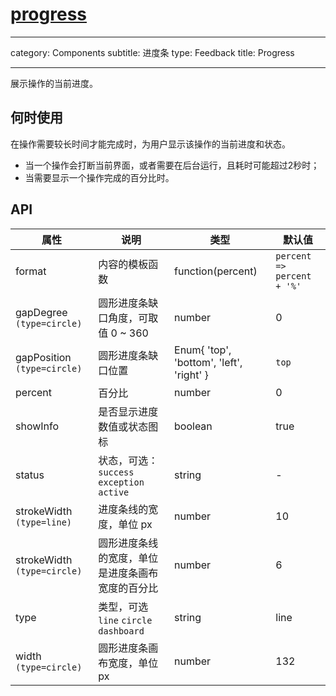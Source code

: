 # [progress](http://naotu.baidu.com/file/5c81a5c227c4320a9321069ae016f972?token=862578d01476c5a3)

---

category: Components
subtitle: 进度条
type: Feedback
title: Progress

---

展示操作的当前进度。

## 何时使用

在操作需要较长时间才能完成时，为用户显示该操作的当前进度和状态。

- 当一个操作会打断当前界面，或者需要在后台运行，且耗时可能超过2秒时；
- 当需要显示一个操作完成的百分比时。

## API

| 属性 | 说明 | 类型 | 默认值 |
| --- | --- | --- | --- |
| format | 内容的模板函数 | function(percent) | `percent => percent + '%'` |
| gapDegree `(type=circle)` | 圆形进度条缺口角度，可取值 0 ~ 360 | number | 0 |
| gapPosition `(type=circle)` | 圆形进度条缺口位置 | Enum{ 'top', 'bottom', 'left', 'right' } | `top` |
| percent | 百分比 | number | 0 |
| showInfo | 是否显示进度数值或状态图标 | boolean | true |
| status | 状态，可选：`success` `exception` `active` | string | - |
| strokeWidth `(type=line)` | 进度条线的宽度，单位 px | number | 10 |
| strokeWidth `(type=circle)` | 圆形进度条线的宽度，单位是进度条画布宽度的百分比 | number | 6 |
| type | 类型，可选 `line` `circle` `dashboard` | string | line |
| width `(type=circle)` | 圆形进度条画布宽度，单位 px | number | 132 |
